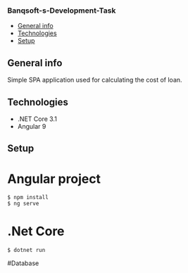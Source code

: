 ### Banqsoft-s-Development-Task
* [General info](#general-info)
* [Technologies](#technologies)
* [Setup](#setup)


## General info
Simple SPA application used for calculating the cost of loan.

## Technologies
* .NET Core 3.1
* Angular 9

## Setup
# Angular project
```
$ npm install
$ ng serve
```
# .Net Core 
```
$ dotnet run
````

#Database
